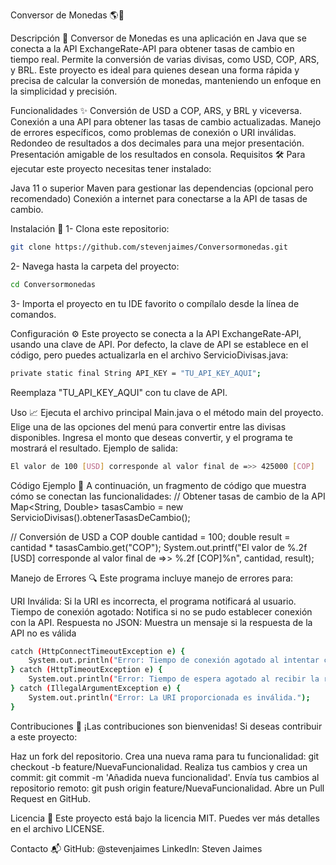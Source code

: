 Conversor de Monedas 🌎💸

Descripción 📖
Conversor de Monedas es una aplicación en Java que se conecta a la API ExchangeRate-API para obtener tasas de cambio en tiempo real. Permite la conversión de varias divisas, como USD, COP, ARS, y BRL. Este proyecto es ideal para quienes desean una forma rápida y precisa de calcular la conversión de monedas, manteniendo un enfoque en la simplicidad y precisión.

Funcionalidades ✨
Conversión de USD a COP, ARS, y BRL y viceversa.
Conexión a una API para obtener las tasas de cambio actualizadas.
Manejo de errores específicos, como problemas de conexión o URI inválidas.
Redondeo de resultados a dos decimales para una mejor presentación.
Presentación amigable de los resultados en consola.
Requisitos 🛠️
Para ejecutar este proyecto necesitas tener instalado:

Java 11 o superior
Maven para gestionar las dependencias (opcional pero recomendado)
Conexión a internet para conectarse a la API de tasas de cambio.


Instalación 🚀
1- Clona este repositorio:

```bash
git clone https://github.com/stevenjaimes/Conversormonedas.git
```

2- Navega hasta la carpeta del proyecto:

```bash
cd Conversormonedas
```

3- Importa el proyecto en tu IDE favorito o compílalo desde la línea de comandos.

Configuración ⚙️
Este proyecto se conecta a la API ExchangeRate-API, usando una clave de API. Por defecto, la clave de API se establece en el código, pero puedes actualizarla en el archivo ServicioDivisas.java:

```bash
private static final String API_KEY = "TU_API_KEY_AQUI";
```
Reemplaza "TU_API_KEY_AQUI" con tu clave de API.

Uso 📈
Ejecuta el archivo principal Main.java o el método main del proyecto.
Elige una de las opciones del menú para convertir entre las divisas disponibles.
Ingresa el monto que deseas convertir, y el programa te mostrará el resultado.
Ejemplo de salida:
```bash
El valor de 100 [USD] corresponde al valor final de =>> 425000 [COP]
```

Código Ejemplo 🧩
A continuación, un fragmento de código que muestra cómo se conectan las funcionalidades:
// Obtener tasas de cambio de la API
Map<String, Double> tasasCambio = new ServicioDivisas().obtenerTasasDeCambio();

// Conversión de USD a COP
double cantidad = 100;
double result = cantidad * tasasCambio.get("COP");
System.out.printf("El valor de %.2f [USD] corresponde al valor final de =>> %.2f [COP]%n", cantidad, result);


Manejo de Errores 🔍
Este programa incluye manejo de errores para:

URI Inválida: Si la URI es incorrecta, el programa notificará al usuario.
Tiempo de conexión agotado: Notifica si no se pudo establecer conexión con la API.
Respuesta no JSON: Muestra un mensaje si la respuesta de la API no es válida

```bash
catch (HttpConnectTimeoutException e) {
    System.out.println("Error: Tiempo de conexión agotado al intentar conectar con la API.");
} catch (HttpTimeoutException e) {
    System.out.println("Error: Tiempo de espera agotado al recibir la respuesta de la API.");
} catch (IllegalArgumentException e) {
    System.out.println("Error: La URI proporcionada es inválida.");
}
```

Contribuciones 🤝
¡Las contribuciones son bienvenidas! Si deseas contribuir a este proyecto:

Haz un fork del repositorio.
Crea una nueva rama para tu funcionalidad: git checkout -b feature/NuevaFuncionalidad.
Realiza tus cambios y crea un commit: git commit -m 'Añadida nueva funcionalidad'.
Envía tus cambios al repositorio remoto: git push origin feature/NuevaFuncionalidad.
Abre un Pull Request en GitHub.

Licencia 📜
Este proyecto está bajo la licencia MIT. Puedes ver más detalles en el archivo LICENSE.

Contacto 📬
GitHub: @stevenjaimes
LinkedIn: Steven Jaimes
